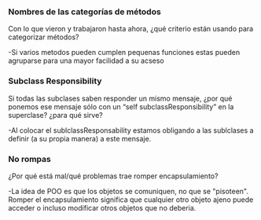 ### Nombres de las categorías de métodos
Con lo que vieron y trabajaron hasta ahora, ¿qué criterio están usando para categorizar métodos?

-Si varios metodos pueden cumplen pequenas funciones estas pueden agruparse para una mayor facilidad a su acseso

### Subclass Responsibility
Si todas las subclases saben responder un mismo mensaje, ¿por qué ponemos ese mensaje sólo con un “self subclassResponsibility” en la superclase? ¿para qué sirve?

-Al colocar el sublclassResponsability estamos obligando a las sublclases a definir (a su propia manera) a este mensaje.

### No rompas
¿Por qué está mal/qué problemas trae romper encapsulamiento?

-La idea de POO es que los objetos se comuniquen, no que se "pisoteen". Romper el encapsulamiento significa que cualquier otro objeto ajeno
puede acceder o incluso modificar otros objetos que no deberia.
